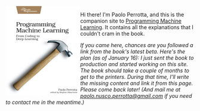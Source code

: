 <img src="pplearn.jpg" width="200" align="left"/>

Hi there! I'm Paolo Perrotta, and this is the companion site to [Programming Machine Learning](https://pragprog.com/book/pplearn). It contains all the explanations that I couldn't cram in the book.

_If you came here, chances are you followed a link from the book's latest beta. Here's the plan (as of January 16): I just sent the book to production and started working on this site. The book should take a couple of months to get to the printers. During that time, I'll write the missing content and link it from this page. Please come back later! (And mail me at paolo.nusco.perrotta@gmail.com if you need to contact me in the meantime.)_
